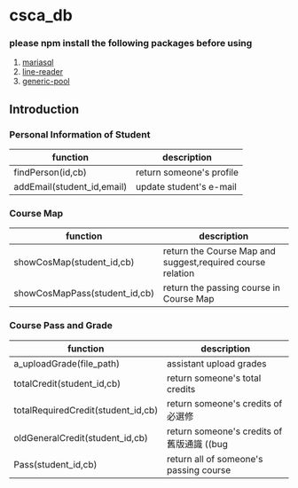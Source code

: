 # csca_db
### please npm install the following packages before using
1. [mariasql](https://github.com/mscdex/node-mariasql)
2. [line-reader](https://github.com/nickewing/line-reader)
3. [generic-pool](https://github.com/coopernurse/node-pool)

## Introduction

### Personal Information of Student
| function | description |
| ------- | ----- |
| findPerson(id,cb) | return someone's profile |
| addEmail(student_id,email) | update student's e-mail |

### Course Map
| function | description |
| ------- | ----- |
| showCosMap(student_id,cb) | return the Course Map and suggest,required course relation |
| showCosMapPass(student_id,cb) | return the passing course in Course Map |

### Course Pass and Grade
| function | description |
| ------- | ----- |
| a_uploadGrade(file_path) | assistant upload grades |
| totalCredit(student_id,cb) | return someone's total credits |
| totalRequiredCredit(student_id,cb) | return someone's credits of 必選修 |
| oldGeneralCredit(student_id,cb) | return someone's credits of 舊版通識 ((bug |
| Pass(student_id,cb) | return all of someone's passing course |
